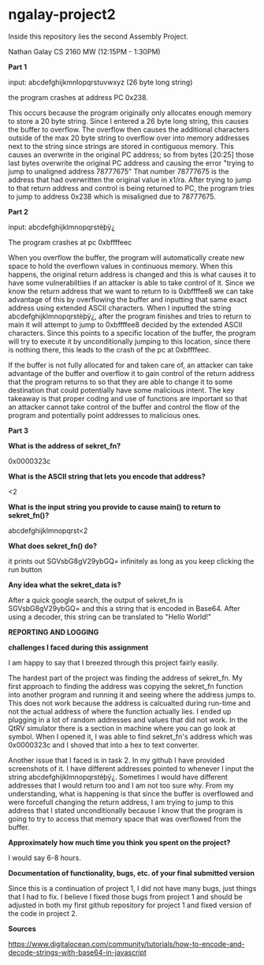 # ngalay-project2

Inside this repository lies the second Assembly Project.

Nathan Galay CS 2160 MW (12:15PM - 1:30PM)

**Part 1**

input: abcdefghijkmnlopqrstuvwxyz (26 byte long string)

the program crashes at address PC 0x238. 

This occurs because the program originally only allocates enough memory to store a 20 byte string. Since I entered a 26 byte long string, this causes the buffer to overflow. The overflow then causes the additional characters outside of the max 20 byte string to overflow over into memory addresses next to the string since strings are stored in contiguous memory. This causes an overwrite in the original PC address; so from bytes [20:25] those last bytes overwrite the original PC address and causing the error "trying to jump to unaligned address 78777675" That number 78777675 is the address that had overwritten the original value in x1/ra. After trying to jump to that return address and control is being returned to PC, the program tries to jump to address 0x238 which is misaligned due to 78777675. 

**Part 2**

input: abcdefghijklmnopqrstèþÿ¿

The program crashes at pc 0xbffffeec 

When you overflow the buffer, the program will automatically create new space to hold the overflown values in continuous memory. When this happens, the original return address is changed and this is what causes it to have some vulnerabiltiies if an attacker is able to take control of it. Since we know the return address that we want to return to is 0xbffffee8 we can take advantage of this by overflowing the buffer and inputting that same exact address using extended ASCII characters. When I inputted the string abcdefghijklmnopqrstèþÿ¿, after the program finishes and tries to return to main it will attempt to jump to 0xbffffee8 decided by the extended ASCII characters. Since this points to a specific location of the buffer, the program will try to execute it by unconditionally jumping to this location, since there is nothing there, this leads to the crash of the pc at 0xbffffeec.

If the buffer is not fully allocated for and taken care of, an attacker can take advantage of the buffer and overflow it to gain control of the return address that the program returns to so that they are able to change it to some destination that could potentially have some malicious intent. The key takeaway is that proper coding and use of functions are important so that an attacker cannot take control of the buffer and control the flow of the program and potentially point addresses to malicious ones.

**Part 3**

**What is the address of sekret_fn?**

0x0000323c

**What is the ASCII string that lets you encode that address?**

<2

**What is the input string you provide to cause main() to return to sekret_fn()?**

abcdefghijklmnopqrst<2

**What does sekret_fn() do?**

it prints out SGVsbG8gV29ybGQ= infinitely as long as you keep clicking the run button

**Any idea what the sekret_data is?**

After a quick google search, the output of sekret_fn is SGVsbG8gV29ybGQ= and this a string that is encoded in Base64. After using a decoder, this string can be translated to "Hello World!"

**REPORTING AND LOGGING**

**challenges I faced during this assignment**

I am happy to say that I breezed through this project fairly easily. 

The hardest part of the project was finding the address of sekret_fn. My first approach to finding the address was copying the sekret_fn function into another program and running it and seeing where the address jumps to. This does not work because the address is calcualted during run-time and not the actual address of where the function actually lies. I ended up plugging in a lot of random addresses and values that did not work. In the QtRV simulator there is a section in machine where you can go look at symbol. When I opened it, I was able to find sekret_fn's address which was 0x0000323c and I shoved that into a hex to text converter.


Another issue that I faced is in task 2. In my github I have provided screenshots of it. I have different addresses pointed to whenever I input the string abcdefghijklmnopqrstèþÿ¿. Sometimes I would have different addresses that I would return too and I am not too sure why. From my understanding, what is happening is that since the buffer is overflowed and were forcefull changing the return address, I am trying to jump to this address that I stated unconditionally because I know that the program is going to try to access that memory space that was overflowed from the buffer.

**Approximately how much time you think you spent on the project?**

I would say 6-8 hours.

**Documentation of functionality, bugs, etc. of your final submitted version**

Since this is a continuation of project 1, I did not have many bugs, just things that I had to fix. I believe I fixed those bugs from project 1 and should be adjusted in both my first github repository for project 1 and fixed version of the code in project 2.

**Sources**

https://www.digitalocean.com/community/tutorials/how-to-encode-and-decode-strings-with-base64-in-javascript
